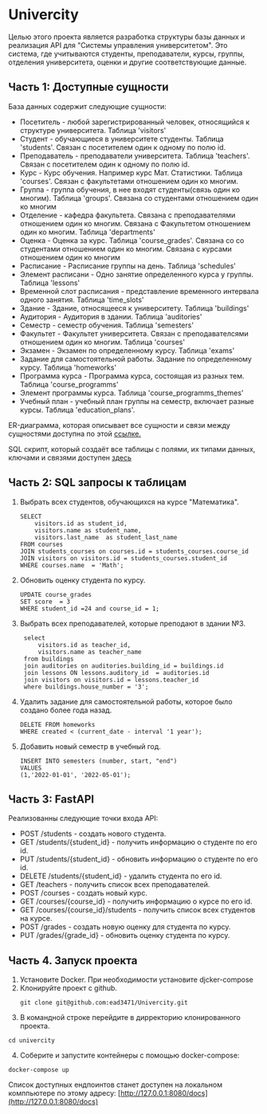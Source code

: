 # Univercity

Целью этого  проекта является разработка структуры базы данных и реализация API для "Системы управления университетом". Это система, где учитываются студенты, преподаватели, курсы, группы, отделения университета, оценки и другие соответствующие данные.

## Часть 1: Доступные сущности

База данных содержит следующие сущности:
 - Посетитель - любой зарегистрированный человек, относящийся к структуре университета. Таблица 'visitors'
 - Студент - обучающиеся в университете студенты. Таблица 'students'. Связан с посетителем один к одному по полю id.
 - Преподаватель - преподаватели университета. Таблица 'teachers'. Связан с посетителем один к одному по полю id.
 - Курс - Курс обучения. Например курс Мат. Статистики. Таблица 'courses'. Связан с факультетами отношением один ко многим.
 - Группа - группа обучения, в нее входят студенты(связь один ко многим). Таблица  'groups'. Связана со студентами отношением один ко многим
 - Отделение -  кафедра факультета. Связана с преподавателями отношением один ко многим. Связана с Факультетом отношением один ко многим. Таблица 'departments'
 - Оценка - Оценка за курс. Таблица 'course_grades'. Связана со со студентами отношением один ко многим. Связана с курсами отношением один ко многим 
 - Расписание - Расписание группы на день. Таблица 'schedules'
 - Элемент расписани - Одно занятие определенного курса у группы. Таблица 'lessons'
 - Временной слот раcписания - представление временного интервала одного занятия. Таблица 'time_slots'
 - Здание - Здание, относящееся к университету. Таблица 'buildings'
 - Аудитория - Аудитория в здании. Таблица 'auditories'
 - Семестр - семестр обучения. Таблица 'semesters'
 - Факультет - Факультет университета. Связан с преподавателсями отношением один ко многим. Таблица 'courses'
 - Экзамен - Экзамен по определенному курсу. Таблица 'exams'
 - Задание для самостоятельной работы. Задание по определенному курсу. Таблица 'homeworks'
 - Программа курса - Программа курса, состоящая из разных тем. Таблица 'course_programms'
 - Элемент программы курса. Таблица 'course_programms_themes'
 - Учебный план - учебный план группы на семестр, включает разные курсы. Таблица 'education_plans'.
 

ER-диаграмма, которая описывает все сущности и связи между сущностями доступна по этой [ссылке.](https://www.yworks.com/yed-live/?file=https://gist.githubusercontent.com/ead3471/27bc4d7c0fcf181c6bbd10445fe19718/raw/af8c85120656bee42192219966503dfc34a11abc/fastapi%20-%20public)
 
SQL скрипт, который создаёт все таблицы с полями, их типами данных, ключами и связями доступен [здесь](https://github.com/ead3471/Univercity/blob/master/sql_tables_code_create.sql)


## Часть 2: SQL запросы к таблицам
1. Выбрать всех студентов, обучающихся на курсе "Математика".
    ```
    SELECT 
        visitors.id as student_id, 
        visitors.name as student_name, 
        visitors.last_name  as student_last_name
    FROM courses  
    JOIN students_courses on courses.id = students_courses.course_id 
    JOIN visitors on visitors.id = students_courses.student_id 
    WHERE courses.name  = 'Math';
    ```

2. Обновить оценку студента по курсу.
    ```
    UPDATE course_grades 
    SET score  = 3
    WHERE student_id =24 and course_id = 1;
    ```
3. Выбрать всех преподавателей, которые преподают в здании №3.
   ```
    select 
        visitors.id as teacher_id,
        visitors.name as teacher_name
    from buildings 
    join auditories on auditories.building_id = buildings.id 
    join lessons ON lessons.auditory_id  = auditories.id 
    join visitors on visitors.id = lessons.teacher_id 
    where buildings.house_number = '3';
    ```

4. Удалить задание для самостоятельной работы, которое было создано более года назад.
    ```
    DELETE FROM homeworks
    WHERE created < (current_date - interval '1 year');
    ```
5. Добавить новый семестр в учебный год.
    ```
    INSERT INTO semesters (number, start, "end") 
    VALUES
    (1,'2022-01-01', '2022-05-01');
    ```

## Часть 3: FastAPI
Реализованны следующие точки входа API:
 - POST /students - создать нового студента. 
 - GET /students/{student_id} - получить информацию о студенте по его id. 
 - PUT /students/{student_id} - обновить информацию о студенте по его id. 
 - DELETE /students/{student_id} - удалить студента по его id. 
 - GET /teachers - получить список всех преподавателей.
 - POST /courses - создать новый курс.
 - GET /courses/{course_id} - получить информацию о курсе по его id.
 - GET /courses/{course_id}/students - получить список всех студентов на курсе.
 - POST /grades - создать новую оценку для студента по курсу.
 - PUT /grades/{grade_id} - обновить оценку студента по курсу.


## Часть 4. Запуск проекта
1. Установите Docker. При необходимости установите djcker-compose
2. Клонируйте проект с github.
    ```
    git clone git@github.com:ead3471/Univercity.git
    ```
3. В командной строке перейдите в дирректорию клонированного проекта. 
```
cd univercity
```

4. Соберите и запустите контейнеры с помощью docker-compose:
```
docker-compose up
```

Список доступных ендпоинтов станет доступен на локальном комппьютере по этому адресу:
[http://127.0.0.1:8080/docs](http://127.0.0.1:8080/docs)

